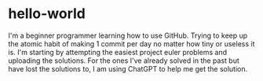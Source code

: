 # hello-world
I'm a beginner programmer learning how to use GitHub. Trying to keep up the atomic habit of making 1 commit per day no matter how tiny or useless it is. I'm starting by attempting the easiest project euler problems and uploading the solutions. For the ones I've already solved in the past but have lost the solutions to, I am using ChatGPT to help me get the solution. 
